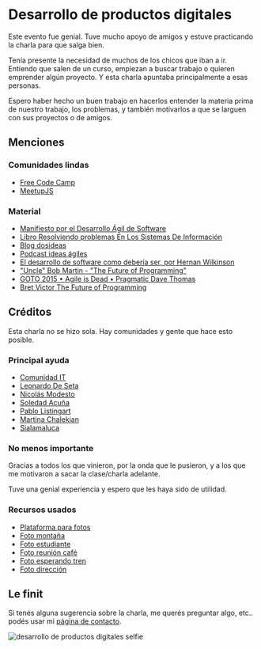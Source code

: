 # Desarrollo de productos digitales
Este evento fue genial. Tuve mucho apoyo de amigos y estuve practicando la charla para que salga bien.

Tenía presente la necesidad de muchos de los chicos que iban a ir. Entiendo que salen de un curso, empiezan a buscar trabajo o quieren emprender algún proyecto. Y esta charla apuntaba principalmente a esas personas.

Espero haber hecho un buen trabajo en hacerlos entender la materia prima de nuestro trabajo, los problemas, y también motivarlos a que se larguen con sus proyectos o de amigos.

## Menciones

### Comunidades lindas
* [Free Code Camp](https://freecodecampba.org/chat/)
* [MeetupJS](https://slack.meetupjs.com.ar/)

### Material
* [Manifiesto por el Desarrollo Ágil de Software](https://agilemanifesto.org/iso/es/manifesto.html)
* [Libro Resolviendo problemas En Los Sistemas De Información](https://mega.nz/#!hfoSibrL!jAQcsvhZH7vu2LhiE_UPZXIl2227LXU7HMiFgFMrPb8)
* [Blog dosideas](https://dosideas.com/)
* [Podcast ideas ágiles](https://dosideas.com/podcast/ideasagiles)
* [El desarrollo de software como debería ser, por Hernan Wilkinson](https://youtu.be/lV9ozQbYEnc)
* ["Uncle" Bob Martin - "The Future of Programming"](https://youtu.be/ecIWPzGEbFc)
* [GOTO 2015 • Agile is Dead • Pragmatic Dave Thomas](https://youtu.be/a-BOSpxYJ9M)
* [Bret Victor The Future of Programming](https://youtu.be/8pTEmbeENF4)

## Créditos
Esta charla no se hizo sola. Hay comunidades y gente que hace esto posible.

### Principal ayuda
* [Comunidad IT](https://twitter.com/ComunidadITorg)
* [Leonardo De Seta](https://twitter.com/leonardodeseta)
* [Nicolás Modesto](https://twitter.com/Soy_NM)
* [Soledad Acuña](https://twitter.com/MSoledad_Acuna)
* [Pablo Listingart](https://twitter.com/plistingart)
* [Martina Chalekian](https://twitter.com/MartinaaC)
* [Sialamaluca](https://www.facebook.com/sialamaluca)

### No menos importante
Gracias a todos los que vinieron, por la onda que le pusieron, y a los que me motivaron a sacar la clase/charla adelante.

Tuve una genial experiencia y espero que les haya sido de utilidad.

### Recursos usados
* [Plataforma para fotos](https://unsplash.com)
* [Foto montaña](https://unsplash.com/photos/oQDqQjCCLoYs)
* [Foto estudiante](https://unsplash.com/photos/DVgSOznWH_M)
* [Foto reunión café](https://unsplash.com/photos/8SUJkSLW8AI)
* [Foto esperando tren](https://unsplash.com/photos/whrCX5hjKX0)
* [Foto dirección](https://unsplash.com/photos/2-HWopOOXP4)

## Le finit
Si tenés alguna sugerencia sobre la charla, me querés preguntar algo, etc.. podés usar mi [página de contacto](https://nperrin.io/contact?subject=algo+de+tu+charla).

![desarrollo de productos digitales selfie](/img/meetups/desarrollo-de-productos-digitales/norman-selfie-grupal-1.jpg)
